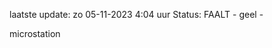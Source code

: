 laatste update: 
zo 05-11-2023  4:04   uur 
Status: FAALT - geel - 
<div class="service Y">microstation</div>